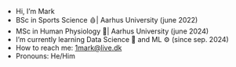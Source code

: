 - Hi, I’m Mark
- BSc in Sports Science 🩸| Aarhus University (june 2022)
- MSc in Human Physiology 🐀| Aarhus University (june 2024)
- I’m currently learning Data Science 🧮 and ML ⚙️ (since sep. 2024)
- How to reach me: 1mark@live.dk
- Pronouns: He/Him

<!---
1markmus/1markmus is a ✨ special ✨ repository because its `README.md` (this file) appears on your GitHub profile.
You can click the Preview link to take a look at your changes.
--->
